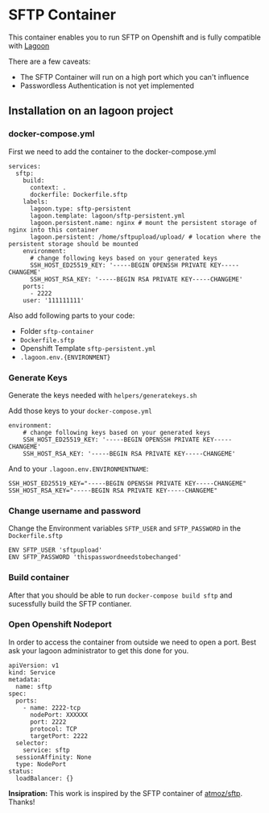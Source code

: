 # SFTP Container
This container enables you to run SFTP on Openshift and is fully compatible with [Lagoon](http://github.com/amazeeio/lagoon)

There are a few caveats:
  - The SFTP Container will run on a high port which you can't influence
  - Passwordless Authentication is not yet implemented

## Installation on an lagoon project

### docker-compose.yml
First we need to add the container to the docker-compose.yml

```
services:
  sftp:
    build:
      context: .
      dockerfile: Dockerfile.sftp
    labels:
      lagoon.type: sftp-persistent
      lagoon.template: lagoon/sftp-persistent.yml
      lagoon.persistent.name: nginx # mount the persistent storage of nginx into this container
      lagoon.persistent: /home/sftpupload/upload/ # location where the persistent storage should be mounted
    environment:
      # change following keys based on your generated keys
      SSH_HOST_ED25519_KEY: '-----BEGIN OPENSSH PRIVATE KEY-----CHANGEME'
      SSH_HOST_RSA_KEY: '-----BEGIN RSA PRIVATE KEY-----CHANGEME'
    ports:
      - 2222
    user: '111111111'
```

Also add following parts to your code:
- Folder `sftp-container`
- `Dockerfile.sftp`
- Openshift Template `sftp-persistent.yml`
- `.lagoon.env.{ENVIRONMENT}`

### Generate Keys

Generate the keys needed with `helpers/generatekeys.sh`

Add those keys to your `docker-compose.yml`

```
environment:
    # change following keys based on your generated keys
    SSH_HOST_ED25519_KEY: '-----BEGIN OPENSSH PRIVATE KEY-----CHANGEME'
    SSH_HOST_RSA_KEY: '-----BEGIN RSA PRIVATE KEY-----CHANGEME'
```

And to your `.lagoon.env.ENVIRONMENTNAME`:

```
SSH_HOST_ED25519_KEY="-----BEGIN OPENSSH PRIVATE KEY-----CHANGEME"
SSH_HOST_RSA_KEY="-----BEGIN RSA PRIVATE KEY-----CHANGEME"
```

### Change username and password

Change the Environment variables `SFTP_USER` and `SFTP_PASSWORD` in the `Dockerfile.sftp`
```
ENV SFTP_USER 'sftpupload'
ENV SFTP_PASSWORD 'thispasswordneedstobechanged'
```


### Build container
After that you should be able to run `docker-compose build sftp` and sucessfully build the SFTP contianer.

### Open Openshift Nodeport
In order to access the container from outside we need to open a port. Best ask your lagoon administrator to get this done for you.

```
apiVersion: v1
kind: Service
metadata:
  name: sftp
spec:
  ports:
    - name: 2222-tcp
      nodePort: XXXXXX
      port: 2222
      protocol: TCP
      targetPort: 2222
  selector:
    service: sftp
  sessionAffinity: None
  type: NodePort
status:
  loadBalancer: {}
```

**Insipration:** This work is inspired by the SFTP container of [atmoz/sftp](https://github.com/atmoz/sftp/). Thanks!


